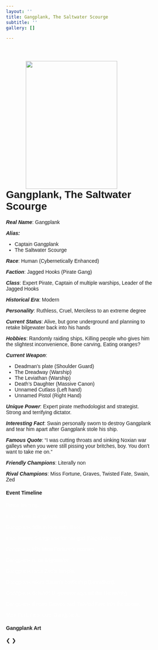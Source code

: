 ```yaml
---
layout: ''
title: Gangplank, The Saltwater Scourge
subtitle: ''
gallery: []

---
```

<html>
<head>
<img src="https://github.com/UNSWLoLSoc/LoLSocWebpage/blob/master/uploads/gangplank.png?raw=true" width="250" height="350" style="float:right; margin:0px 100px ; margin-top:40px">
<h1> Gangplank, The Saltwater Scourge </h1>

  <p> <strong><em>Real Name</em></strong>: Gangplank </p>
<p><strong><em>Alias:</em></strong></p>
<ul>
<li>Captain Gangplank</li>
<li>The Saltwater Scourge</li>
</ul>

<p> <strong><em>Race</em></strong>: Human (Cybernetically Enhanced) </p>

<p> <strong><em>Faction</em></strong>: Jagged Hooks (Pirate Gang) </p>

<p> <strong><em>Class</em></strong>: Expert Pirate, Captain of multiple warships, Leader of the Jagged Hooks </p>

<p> <strong><em>Historical Era</em></strong>: Modern</p>

<p> <strong><em>Personality</em></strong>: Ruthless, Cruel, Merciless to an extreme degree </p>

<p><strong><em> Current Status</em></strong>: Alive, but gone underground and planning to retake bilgewater back into his hands </p>

<p> <strong><em>Hobbies</em></strong>: Randomly raiding ships, Killing people who gives him the slightest inconvenience, Bone carving, Eating oranges? </p>

<p> <strong><em>Current Weapon</em></strong>: </p>
<ul>
<li>Deadman’s plate (Shoulder Guard)</li>
<li>The Dreadway (Warship)</li>
<li>The Leviathan (Warship)</li>
<li>Death’s Daughter (Massive Canon)</li>
<li> Unnamed Cutlass (Left hand) </li>
<li> Unnamed Pistol (Right Hand) </li>
</ul>

<p> <strong><em>Unique Power</em></strong>: Expert pirate methodologist and strategist. Strong and terrifying dictator.</p>

<p> <strong><em>Interesting Fact</em></strong>: Swain personally sworn to destroy Gangplank and tear him apart after Gangplank stole his ship.</p>

<p> <strong><em>Famous Quote</em></strong>: “I was cutting throats and sinking Noxian war galleys when you were still pissing your britches, boy. You don’t want to take me on.”</p>

<p> <strong><em>Friendly Champions</em></strong>: Literally non </p>

<p> <strong><em>Rival Champions</em></strong>: Miss Fortune, Graves, Twisted Fate, Swain, Zed </p>

<h4> Event Timeline </h4>

<meta name="viewport" content="width=device-width, initial-scale=1.0">
<style>
* {
  box-sizing: border-box;
}

body {
 color:black;
font-family: Helvetica, sans-serif;
}
#para1 {
  color: white;
} 

/* The actual timeline (the vertical ruler) */
.timeline {
  position: relative;
  max-width: 1200px;
  margin: 0 auto;
}

/* The actual timeline (the vertical ruler) */
.timeline::after {
  content: '';
  position: absolute;
  width: 6px;
  background-color: black;
  top: 0;
  bottom: 0;
  left: 50%;
  margin-left: -3px;
}

/* Container around content */
.container {
  padding: 5px 40px;
  position: relative;
  background-color: inherit;
  width: 40%;
}

/* The circles on the timeline */
.container::after {
  content: '';
  position: absolute;
  width: 25px;
  height: 25px;
  right: -17px;
  background-color: white;
  border: 4px solid #FF9F55;
  top: 15px;
  border-radius: 50%;
  z-index: 1;
}

/* Place the container to the left */
.left {
  left: 10%;
}

/* Place the container to the right */
.right {
  left: 50%;
}

/* Add arrows to the left container (pointing right) */
.left::before {
  content: " ";
  height: 0;
  position: absolute;
  top: 22px;
  width: 0;
  z-index: 1;
  right: 30px;
  border: medium solid black;
  border-width: 10px 0 10px 10px;
  border-color: transparent transparent transparent black;
}

/* Add arrows to the right container (pointing left) */
.right::before {
  content: " ";
  height: 0;
  position: absolute;
  top: 22px;
  width: 0;
  z-index: 1;
  left: 30px;
  border: medium solid black;
  border-width: 10px 10px 10px 0;
  border-color: transparent black transparent transparent;
}

/* Fix the circle for containers on the right side */
.right::after {
  left: -16px;
}

/* The actual content */
.content {
  padding: 5px 30px;
  background-color:black;
  position: relative;
  border-radius: 6px;
}

/* Media queries - Responsive timeline on screens less than 600px wide */
@media screen and (max-width: 600px) {
  /* Place the timelime to the left */
  .timeline::after {
  left: 31px;
  }
  
  /* Full-width containers */
  .container {
  width: 100%;
  padding-left: 70px;
  padding-right: 25px;
  }
  
  /* Make sure that all arrows are pointing leftwards */
  .container::before {
  left: 60px;
  border: medium solid white;
  border-width: 10px 10px 10px 0;
  border-color: transparent white transparent transparent;
  }

  /* Make sure all circles are at the same spot */
  .left::after, .right::after {
  left: 15px;
  }
  
  /* Make all right containers behave like the left ones */
  .right {
  left: 0%;
  }
}
</style>
</head>
<body>

<div id="para1" class="timeline">
  <div class="container left">
    <div class="content">
      <p >Pirate training.</p>
    </div>
  </div>
  <div class="container right">
    <div class="content">
      <p>Illaoi saves Gangplank.</p>
    </div>
  </div>
  <div class="container left">
    <div class="content">
      <p>Gangplank falls in love with Illaoi.</p>
    </div>
  </div>
  <div class="container right">
    <div class="content">
      <p>Illaoi leaves Gangplank for her god (Nagakaburos).</p>
    </div>
  </div>
  <div class="container left">
    <div class="content">
      <p>Gangplank kills Miss Fortune’s parents.</p>
    </div>
  </div>
  <div class="container right">
    <div class="content">
      <p>Gangplank rules Bilgewater.</p>
    </div>
  </div>
  <div class="container left">
    <div class="content">
      <p>Gangplank raids Zed’s temple.</p>
    </div>
  </div>
  <div class="container right">
    <div class="content">
      <p>Gangplank takes Swain’s battleship (Leviathan).</p>
    </div>
  </div>
  <div class="container left">
    <div class="content">
      <p>Gangplank defends Bilgewater against the Harrowing.</p>
    </div>
  </div>
  <div class="container right">
    <div class="content">
      <p>Gangplank throws Graves and Twisted Fate into the ocean.</p>
    </div>
  </div>
  <div class="container left">
    <div class="content">
      <p>Miss Fortune shoots Gangplank.</p>
    </div>
  </div>
</div>






  <h4> Gangplank Art </h4>
  <head>
<meta name="viewport" content="width=device-width, initial-scale=1">
<style>
* {box-sizing: border-box}
body {font-family: Verdana, sans-serif; margin:0}
.mySlides {display: none}
img {vertical-align: middle;}

/* Slideshow container */
.slideshow-container {
  max-width: 1000px;
  position: relative;
  margin: auto;
}

/* Next & previous buttons */
.prev, .next {
  cursor: pointer;
  position: absolute;
  top: 50%;
  width: auto;
  padding: 16px;
  margin-top: -22px;
  color: white;
  font-weight: bold;
  font-size: 18px;
  transition: 0.6s ease;
  border-radius: 0 3px 3px 0;
  user-select: none;
}

/* Position the "next button" to the right */
.next {
  right: 0;
  border-radius: 3px 0 0 3px;
}

/* On hover, add a black background color with a little bit see-through */
.prev:hover, .next:hover {
  background-color: rgba(0,0,0,0.8);
}

/* Caption text */
.text {
  color: #f2f2f2;
  font-size: 15px;
  padding: 8px 12px;
  position: absolute;
  bottom: 8px;
  width: 100%;
  text-align: center;
}

/* Number text (1/3 etc) */
.numbertext {
  color: #f2f2f2;
  font-size: 12px;
  padding: 8px 12px;
  position: absolute;
  top: 0;
}

/* The dots/bullets/indicators */
.dot {
  cursor: pointer;
  height: 15px;
  width: 15px;
  margin: 0 2px;
  background-color: #bbb;
  border-radius: 50%;
  display: inline-block;
  transition: background-color 0.6s ease;
}

.active, .dot:hover {
  background-color: #717171;
}

/* Fading animation */
.fade {
  -webkit-animation-name: fade;
  -webkit-animation-duration: 1.5s;
  animation-name: fade;
  animation-duration: 1.5s;
}

@-webkit-keyframes fade {
  from {opacity: .4} 
  to {opacity: 1}
}

@keyframes fade {
  from {opacity: .4} 
  to {opacity: 1}
}

/* On smaller screens, decrease text size */
@media only screen and (max-width: 300px) {
  .prev, .next,.text {font-size: 11px}
}
</style>
</head>
<body>

<div class="slideshow-container">

<div class="mySlides fade">
  <div class="numbertext">1 / 7</div>
  <img src="https://github.com/UNSWLoLSoc/LoLSocWebpage/blob/master/uploads/young-gangplank-saved-by-illaoi.png?raw=true" style="width:100%">
  <div class="text">Young Gangplank saved by Illaoi</div>
</div>

<div class="mySlides fade">
  <div class="numbertext">2 / 7</div>
  <img src="https://github.com/UNSWLoLSoc/LoLSocWebpage/blob/master/uploads/gangplank-shotting-miss-fortune-and-her-parents.jpg?raw=true" style="width:100%">
  <div class="text">Gangplank shooting Miss Fortune and her parents</div>
</div>

<div class="mySlides fade">
  <div class="numbertext">3 / 7</div>
  <img src="https://github.com/UNSWLoLSoc/LoLSocWebpage/blob/master/uploads/the-dreadway.png?raw=true" style="width:100%">
  <div class="text">The Dreadway Warship</div>
</div>

<div class="mySlides fade">
  <div class="numbertext">4 / 7</div>
  <img src="https://github.com/UNSWLoLSoc/LoLSocWebpage/blob/master/uploads/the-leviathan.png?raw=true" style="width:100%">
  <div class="text">The Leviathan Warship</div>
</div>

<div class="mySlides fade">
    <div class="numbertext">5 / 7</div>
    <img src="https://github.com/UNSWLoLSoc/LoLSocWebpage/blob/master/uploads/gangplank_and_his_jagged_hooks.jpg?raw=true" style="width:100%">
    <div class="text">Gangplank and his Jagged Hooks</div>
  </div>

<div class="mySlides fade">
    <div class="numbertext">6 / 7</div>
    <img src="https://github.com/UNSWLoLSoc/LoLSocWebpage/blob/master/uploads/miss-fortune-planning-her-revenge-on-gangplank.png?raw=true" style="width:100%">
    <div class="text">Miss Fortune planning her revenge on Gangplank</div>
</div>

  <div class="mySlides fade">
    <div class="numbertext">7 / 7</div>
    <img src="https://github.com/UNSWLoLSoc/LoLSocWebpage/blob/master/uploads/gangplank-before-_left_-and-after-_right_-being-shot-by-miss-fortune.jpg?raw=true" style="width:100%">
    <div class="text">Gangplank before (left) and after (right) being shot by Miss Fortune</div>
</div>


<a class="prev" onclick="plusSlides(-1)">&#10094;</a>
<a class="next" onclick="plusSlides(1)">&#10095;</a>

</div>
<br>

<div style="text-align:center">
    <span class="dot" onclick="currentSlide(1)"></span> 
    <span class="dot" onclick="currentSlide(2)"></span> 
    <span class="dot" onclick="currentSlide(3)"></span> 
    <span class="dot" onclick="currentSlide(4)"></span> 
    <span class="dot" onclick="currentSlide(5)"></span> 
    <span class="dot" onclick="currentSlide(6)"></span> 
    <span class="dot" onclick="currentSlide(7)"></span> 


</div>

<script>
var slideIndex = 1;
showSlides(slideIndex);

function plusSlides(n) {
  showSlides(slideIndex += n);
}

function currentSlide(n) {
  showSlides(slideIndex = n);
}

function showSlides(n) {
  var i;
  var slides = document.getElementsByClassName("mySlides");
  var dots = document.getElementsByClassName("dot");
  if (n > slides.length) {slideIndex = 1}    
  if (n < 1) {slideIndex = slides.length}
  for (i = 0; i < slides.length; i++) {
      slides[i].style.display = "none";  
  }
  for (i = 0; i < dots.length; i++) {
      dots[i].className = dots[i].className.replace(" active", "");
  }
  slides[slideIndex-1].style.display = "block";  
  dots[slideIndex-1].className += " active";
}
</script>

</body>
</html>